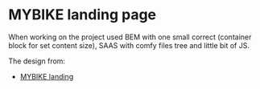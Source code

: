# MYBIKE landing page

When working on the project used BEM with one small correct (container block for set content size), SAAS with comfy files tree and little bit of JS.

The design from:
- [MYBIKE landing](https://www.figma.com/file/Ic3SlZjkATYaS7uTifZAIk/BIKE?node-id=0%3A1)

